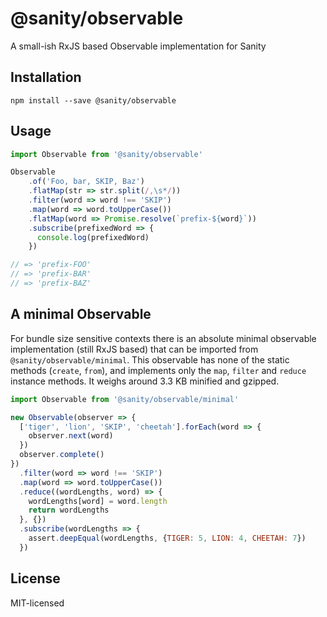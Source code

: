 # @sanity/observable

A small-ish RxJS based Observable implementation for Sanity

## Installation

```
npm install --save @sanity/observable
```

## Usage

```js
import Observable from '@sanity/observable'

Observable
    .of('Foo, bar, SKIP, Baz')
    .flatMap(str => str.split(/,\s*/))
    .filter(word => word !== 'SKIP')
    .map(word => word.toUpperCase())
    .flatMap(word => Promise.resolve(`prefix-${word}`))
    .subscribe(prefixedWord => {
      console.log(prefixedWord)
    })

// => 'prefix-FOO'
// => 'prefix-BAR'
// => 'prefix-BAZ'

```

## A minimal Observable

For bundle size sensitive contexts there is an absolute minimal observable implementation (still RxJS based) that can be imported from `@sanity/observable/minimal`. This observable has none of the static methods (`create`, `from`), and implements only the `map`, `filter` and `reduce` instance methods. It weighs around 3.3 KB minified and gzipped.

```js
import Observable from '@sanity/observable/minimal'

new Observable(observer => {
  ['tiger', 'lion', 'SKIP', 'cheetah'].forEach(word => {
    observer.next(word)
  })
  observer.complete()
})
  .filter(word => word !== 'SKIP')
  .map(word => word.toUpperCase())
  .reduce((wordLengths, word) => {
    wordLengths[word] = word.length
    return wordLengths
  }, {})
  .subscribe(wordLengths => {
    assert.deepEqual(wordLengths, {TIGER: 5, LION: 4, CHEETAH: 7})
  })
```


## License

MIT-licensed
